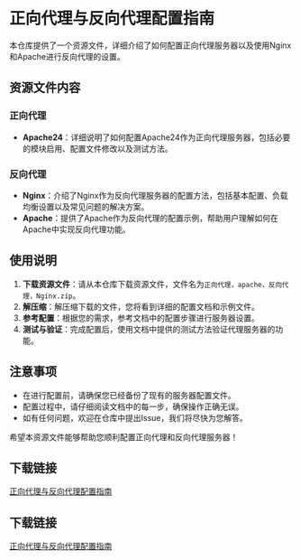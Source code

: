 # 正向代理与反向代理配置指南

本仓库提供了一个资源文件，详细介绍了如何配置正向代理服务器以及使用Nginx和Apache进行反向代理的设置。

## 资源文件内容

### 正向代理
- **Apache24**：详细说明了如何配置Apache24作为正向代理服务器，包括必要的模块启用、配置文件修改以及测试方法。

### 反向代理
- **Nginx**：介绍了Nginx作为反向代理服务器的配置方法，包括基本配置、负载均衡设置以及常见问题的解决方案。
- **Apache**：提供了Apache作为反向代理的配置示例，帮助用户理解如何在Apache中实现反向代理功能。

## 使用说明

1. **下载资源文件**：请从本仓库下载资源文件，文件名为`正向代理，apache，反向代理，Nginx.zip`。
2. **解压缩**：解压缩下载的文件，您将看到详细的配置文档和示例文件。
3. **参考配置**：根据您的需求，参考文档中的配置步骤进行服务器设置。
4. **测试与验证**：完成配置后，使用文档中提供的测试方法验证代理服务器的功能。

## 注意事项

- 在进行配置前，请确保您已经备份了现有的服务器配置文件。
- 配置过程中，请仔细阅读文档中的每一步，确保操作正确无误。
- 如有任何问题，欢迎在仓库中提出Issue，我们将尽快为您解答。

希望本资源文件能够帮助您顺利配置正向代理和反向代理服务器！

## 下载链接

[正向代理与反向代理配置指南](https://pan.quark.cn/s/078e3c88ba38)

## 下载链接

[正向代理与反向代理配置指南](https://pan.quark.cn/s/086a219b0533)